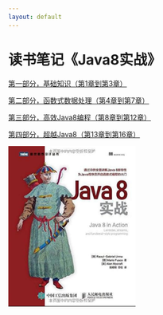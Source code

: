 ```yaml
---
layout: default
---
```


# 读书笔记《Java8实战》

[第一部分，基础知识（第1章到第3章）](./note-java8-in-action-part1.html)

[第二部分，函数式数据处理（第4章到第7章）](./note-java8-in-action-part2.html)

[第三部分，高效Java8编程（第8章到第12章）](./note-java8-in-action-part3.html)

[第四部分，超越Java8（第13章到第16章）](./note-java8-in-action-part4.html)

<img src="/images/note-java8-in-action.jpg" width="256">

